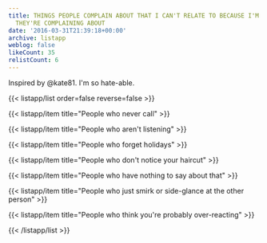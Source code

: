 ```yaml
---
title: THINGS PEOPLE COMPLAIN ABOUT THAT I CAN'T RELATE TO BECAUSE I'M THE PERSON
  THEY'RE COMPLAINING ABOUT
date: '2016-03-31T21:39:18+00:00'
archive: listapp
weblog: false
likeCount: 35
relistCount: 6
---
```


Inspired by @kate81. I'm so hate-able.

<!--more-->

{{< listapp/list order=false reverse=false >}}

   {{< listapp/item title="People who never call" >}}

   {{< listapp/item title="People who aren't listening" >}}

   {{< listapp/item title="People who forget holidays" >}}

   {{< listapp/item title="People who don't notice your haircut" >}}

   {{< listapp/item title="People who have nothing to say about that" >}}

   {{< listapp/item title="People who just smirk or side-glance at the other person" >}}

   {{< listapp/item title="People who think you're probably over-reacting" >}}

{{< /listapp/list >}}
